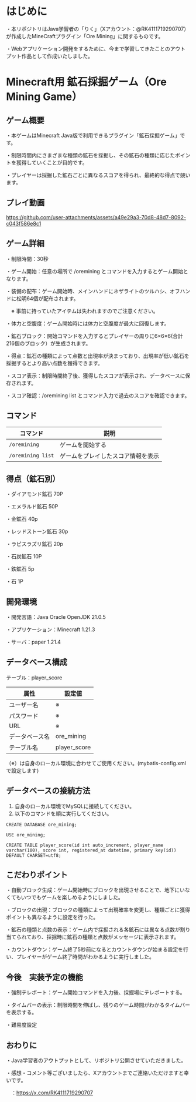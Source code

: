 # はじめに
・本リポジトリはJava学習者の「りく」（Xアカウント：@RK4111719290707）が作成したMineCraftプラグイン「Ore Mining」に関するものです。

・Webアプリケーション開発をするために、今まで学習してきたことのアウトプット作品として作成いたしました。

# Minecraft用 鉱石採掘ゲーム（Ore Mining Game）
## ゲーム概要
・本ゲームはMinecraft Java版で利用できるプラグイン「鉱石採掘ゲーム」です。

・制限時間内にさまざまな種類の鉱石を採掘し、その鉱石の種類に応じたポイントを獲得していくことが目的です。

・プレイヤーは採掘した鉱石ごとに異なるスコアを得られ、最終的な得点で競います。

## プレイ動画
https://github.com/user-attachments/assets/a49e29a3-70d8-48d7-8092-c043f586e8c1

## ゲーム詳細
・制限時間：30秒

・ゲーム開始：任意の場所で /oremining とコマンドを入力するとゲーム開始となります。

・装備の配布：ゲーム開始時、メインハンドにネザライトのツルハシ、オフハンドに松明64個が配布されます。

　※ 事前に持っていたアイテムは失われますのでご注意ください。

・体力と空腹度：ゲーム開始時には体力と空腹度が最大に回復します。

・鉱石ブロック：開始コマンドを入力するとプレイヤーの周りに6×6×6(合計216個のブロック）が生成されます。

・得点：鉱石の種類によって点数と出現率が決まっており、出現率が低い鉱石を採掘するとより高い点数を獲得できます。

・スコア表示：制限時間終了後、獲得したスコアが表示され、データベースに保存されます。

・スコア確認：/oremining list とコマンド入力で過去のスコアを確認できます。

## コマンド
| コマンド | 説明 |
| --- | --- |
| `/oremining` | ゲームを開始する |
| `/oremining list` | ゲームをプレイしたスコア情報を表示 |

## 得点（鉱石別）
・ダイアモンド鉱石 70P

・エメラルド鉱石 50P

・金鉱石 40p

・レッドストーン鉱石 30p

・ラピスラズリ鉱石 20p

・石炭鉱石 10P

・鉄鉱石 5p

・石 1P

## 開発環境
・開発言語：Java Oracle OpenJDK 21.0.5

・アプリケーション：Minecraft 1.21.3

・サーバ：paper 1.21.4

## データベース構成
テーブル：player_score

| 属性 | 設定値 |
| --- | --- |
| ユーザー名 | ※ |
| パスワード | ※ |
| URL | ※ |
| データベース名 | ore_mining |
| テーブル名 | player_score |

（※）は自身のローカル環境に合わせてご使用ください。(mybatis-config.xmlで設定します)

## データベースの接続方法
1. 自身のローカル環境でMySQLに接続してください。
2. 以下のコマンドを順に実行してください。

```
CREATE DATABASE ore_mining;
```

```
USE ore_mining;
```

```
CREATE TABLE player_score(id int auto_increment, player_name varchar(100), score int, registered_at datetime, primary key(id)) DEFAULT CHARSET=utf8;
```
## こだわりポイント
・自動ブロック生成：ゲーム開始時にブロックを出現させることで、地下にいなくてもいつでもゲームを楽しめるようにしました。

・ブロックの出現：ブロックの種類によって出現確率を変更し、種類ごとに獲得ポイントも異なるように設定を行った。

・鉱石の種類と点数の表示：ゲーム内で採掘される各鉱石には異なる点数が割り当てられており、採掘時に鉱石の種類と点数がメッセージに表示されます。

・カウントダウン：ゲーム終了5秒前になるとカウントダウンが始まる設定を行い、プレイヤーがゲーム終了時間がわかるように実行しました。

## 今後　実装予定の機能
・強制テレポート：ゲーム開始コマンドを入力後、採掘場にテレポートする。

・タイムバーの表示：制限時間を伸ばし、残りのゲーム時間がわかるタイムバーを表示する。

・難易度設定

## おわりに
・Java学習者のアウトプットとして、リポジトリ公開させていただきました。

・感想・コメント等ございましたら、Xアカウントまでご連絡いただけますと幸いです。

　：https://x.com/RK4111719290707
